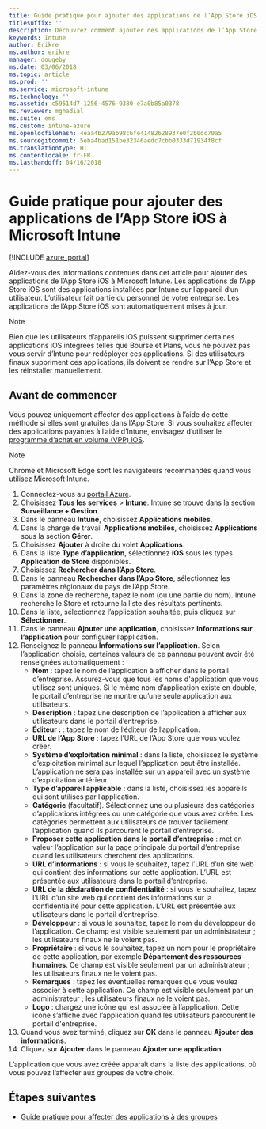 ```yaml
---
title: Guide pratique pour ajouter des applications de l’App Store iOS à Microsoft Intune
titlesuffix: ''
description: Découvrez comment ajouter des applications de l’App Store iOS à Microsoft Intune.
keywords: Intune
author: Erikre
ms.author: erikre
manager: dougeby
ms.date: 03/06/2018
ms.topic: article
ms.prod: ''
ms.service: microsoft-intune
ms.technology: ''
ms.assetid: c59514d7-1256-4576-9380-e7a0b85a0378
ms.reviewer: mghadial
ms.suite: ems
ms.custom: intune-azure
ms.openlocfilehash: 4eaa4b279ab98c6fe41482628937e0f2b0dc70a5
ms.sourcegitcommit: 5eba4bad151be32346aedc7cbb0333d71934f8cf
ms.translationtype: HT
ms.contentlocale: fr-FR
ms.lasthandoff: 04/16/2018
---
```

# <a name="how-to-add-ios-store-apps-to-microsoft-intune"></a>Guide pratique pour ajouter des applications de l’App Store iOS à Microsoft Intune

[!INCLUDE [azure_portal](./includes/azure_portal.md)]

Aidez-vous des informations contenues dans cet article pour ajouter des applications de l’App Store iOS à Microsoft Intune. Les applications de l’App Store iOS sont des applications installées par Intune sur l’appareil d’un utilisateur. L’utilisateur fait partie du personnel de votre entreprise. Les applications de l’App Store iOS sont automatiquement mises à jour.

>[!NOTE]
>Bien que les utilisateurs d’appareils iOS puissent supprimer certaines applications iOS intégrées telles que Bourse et Plans, vous ne pouvez pas vous servir d’Intune pour redéployer ces applications. Si des utilisateurs finaux suppriment ces applications, ils doivent se rendre sur l’App Store et les réinstaller manuellement.

## <a name="before-you-start"></a>Avant de commencer

Vous pouvez uniquement affecter des applications à l’aide de cette méthode si elles sont gratuites dans l’App Store. Si vous souhaitez affecter des applications payantes à l’aide d’Intune, envisagez d’utiliser le [programme d’achat en volume (VPP) iOS](vpp-apps-ios.md).

>[!NOTE]
>Chrome et Microsoft Edge sont les navigateurs recommandés quand vous utilisez Microsoft Intune.

1. Connectez-vous au [portail Azure](https://portal.azure.com).
2. Choisissez **Tous les services** > **Intune**. Intune se trouve dans la section **Surveillance + Gestion**.
3. Dans le panneau **Intune**, choisissez **Applications mobiles**.
4. Dans la charge de travail **Applications mobiles**, choisissez **Applications** sous la section **Gérer**.
5. Choisissez **Ajouter** à droite du volet **Applications**.
6. Dans la liste **Type d’application**, sélectionnez **iOS** sous les types **Application de Store** disponibles.
7. Choisissez **Rechercher dans l’App Store**.
8. Dans le panneau **Rechercher dans l’App Store**, sélectionnez les paramètres régionaux du pays de l’App Store.
9. Dans la zone de recherche, tapez le nom (ou une partie du nom). Intune recherche le Store et retourne la liste des résultats pertinents.
10. Dans la liste, sélectionnez l’application souhaitée, puis cliquez sur **Sélectionner**.
11. Dans le panneau **Ajouter une application**, choisissez **Informations sur l’application** pour configurer l’application.
12. Renseignez le panneau **Informations sur l’application**. Selon l’application choisie, certaines valeurs de ce panneau peuvent avoir été renseignées automatiquement :
    - **Nom** : tapez le nom de l’application à afficher dans le portail d’entreprise. Assurez-vous que tous les noms d'application que vous utilisez sont uniques. Si le même nom d’application existe en double, le portail d’entreprise ne montre qu’une seule application aux utilisateurs.
    - **Description** : tapez une description de l’application à afficher aux utilisateurs dans le portail d’entreprise.
    - **Éditeur :** : tapez le nom de l’éditeur de l’application.
    - **URL de l’App Store** : tapez l’URL de l’App Store que vous voulez créer.
    - **Système d’exploitation minimal** : dans la liste, choisissez le système d’exploitation minimal sur lequel l’application peut être installée. L’application ne sera pas installée sur un appareil avec un système d’exploitation antérieur.
    - **Type d’appareil applicable** : dans la liste, choisissez les appareils qui sont utilisés par l’application.
    - **Catégorie** (facultatif). Sélectionnez une ou plusieurs des catégories d’applications intégrées ou une catégorie que vous avez créée. Les catégories permettent aux utilisateurs de trouver facilement l’application quand ils parcourent le portail d’entreprise.
    - **Proposer cette application dans le portail d’entreprise** : met en valeur l’application sur la page principale du portail d’entreprise quand les utilisateurs cherchent des applications.
    - **URL d’informations** : si vous le souhaitez, tapez l’URL d’un site web qui contient des informations sur cette application. L’URL est présentée aux utilisateurs dans le portail d’entreprise.
    - **URL de la déclaration de confidentialité** : si vous le souhaitez, tapez l’URL d’un site web qui contient des informations sur la confidentialité pour cette application. L’URL est présentée aux utilisateurs dans le portail d’entreprise.
    - **Développeur** : si vous le souhaitez, tapez le nom du développeur de l’application. Ce champ est visible seulement par un administrateur ; les utilisateurs finaux ne le voient pas.
    - **Propriétaire** : si vous le souhaitez, tapez un nom pour le propriétaire de cette application, par exemple **Département des ressources humaines**.  Ce champ est visible seulement par un administrateur ; les utilisateurs finaux ne le voient pas.
    - **Remarques** : tapez les éventuelles remarques que vous voulez associer à cette application. Ce champ est visible seulement par un administrateur ; les utilisateurs finaux ne le voient pas.
    - **Logo** : chargez une icône qui est associée à l’application. Cette icône s’affiche avec l’application quand les utilisateurs parcourent le portail d'entreprise.
13. Quand vous avez terminé, cliquez sur **OK** dans le panneau **Ajouter des informations**.
14. Cliquez sur **Ajouter** dans le panneau **Ajouter une application**.

L’application que vous avez créée apparaît dans la liste des applications, où vous pouvez l’affecter aux groupes de votre choix.

## <a name="next-steps"></a>Étapes suivantes

- [Guide pratique pour affecter des applications à des groupes](apps-deploy.md)
